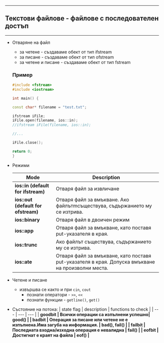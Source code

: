 ***
## Текстови файлове - файлове с последователен достъп
*** 

 - Отваряне на файл
    - за четене          - създаваме обект от тип ifstream
    - за писане          - създаваме обект от тип ofstream
    - за четене и писане - създаваме обект от тип fstream
    ### Пример
    ```cpp
    #include <fstream>
    #include <iostream>

    int main() {

    const char* filename = "test.txt";

    ifstream iFile;
    iFile.open(filename, ios::in);
    //ifstream iFile(filename, ios::in);

    //...

    iFile.close();

    return 0;
    }
    ```

 - Режими 

    | Mode                               | Description |
    | ---                                | ---         |
    | <b>ios::in (default for ifstream)  | Отваря файл за извличане
    | <b>ios::out (default for ofstream) | Отваря файл за вмъкване. Ако файлътmсъществува, съдържанието му се изтрива. |
    | <b>ios::binary                     | Отваря файл в двоичен режим |
    | <b>ios::app                        | Отваря файл за вмъкване, като поставя put-указателя в края. |
    | <b>ios::trunc                      | Ако файлът съществува, съдържанието му се изтрива.|
    | <b>ios::ate                        | Отваря файл за вмъкване, като поставя put-указателя в края. Допуска вмъкване на произволни места. |

 - Четене и писане 
    - извършва се както и при `cin`, `cout`
        - познати оператори - `>>`, `<<`
        - познати функции - `getline()`, `get()`  

 - Състояние на потока:
    | state flag | description | functions to check |
    | ---        | ---         | ---                |
    | <b>goodbit    | Всички операции са изпълнени успешно| good() |
    | <b>badbit     | Операция за писане или четене не е изпълнена.Има загуба на информация.  | bad(), fail() |
    | <b>failbit    | Последната входна/изходна операция е невалидна | fail() |
    | <b>eofbit     | Достигнат е краят на файла | eof() |


    


















